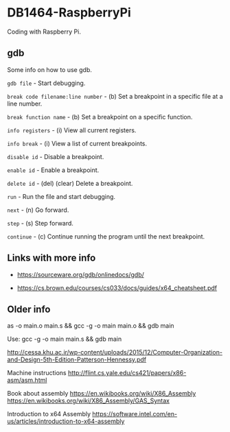 # DB1464-RaspberryPi
Coding with Raspberry Pi.

## gdb
Some info on how to use gdb.

`gdb file` - Start debugging.

`break code filename:line number` - (b) Set a breakpoint in a specific file at a line number.

`break function name` - (b) Set a breakpoint on a specific function.

`info registers` - (i) View all current registers.

`info break` - (i) View a list of current breakpoints.

`disable id` - Disable a breakpoint.

`enable id` - Enable a breakpoint.

`delete id` - (del) (clear) Delete a breakpoint.

`run` - Run the file and start debugging.

`next` - (n) Go forward.

`step` - (s) Step forward.

`continue` - (c) Continue running the program until the next breakpoint.

## Links with more info

- https://sourceware.org/gdb/onlinedocs/gdb/

- https://cs.brown.edu/courses/cs033/docs/guides/x64_cheatsheet.pdf

## Older info

as -o main.o main.s && gcc -g -o main main.o && gdb main

Use: gcc -g -o main main.s && gdb main

http://cessa.khu.ac.ir/wp-content/uploads/2015/12/Computer-Organization-and-Design-5th-Edition-Patterson-Hennessy.pdf

Machine instructions
   http://flint.cs.yale.edu/cs421/papers/x86-asm/asm.html

Book about assembly
   https://en.wikibooks.org/wiki/X86_Assembly
   https://en.wikibooks.org/wiki/X86_Assembly/GAS_Syntax

Introduction to x64 Assembly
   https://software.intel.com/en-us/articles/introduction-to-x64-assembly
